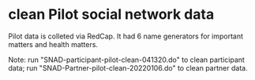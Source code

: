 # clean Pilot social network data

Pilot data is colleted via RedCap. It had 6 name generators for important matters and health matters.

Note: run "SNAD-participant-pilot-clean-041320.do" to clean participant data;
run "SNAD-Partner-pilot-clean-20220106.do" to clean partner data.
